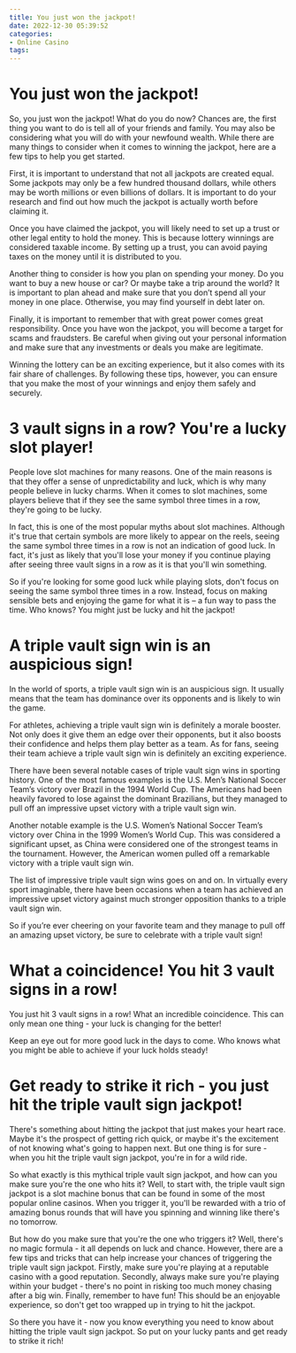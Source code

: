 ```yaml
---
title: You just won the jackpot!
date: 2022-12-30 05:39:52
categories:
- Online Casino
tags:
---
```



#  You just won the jackpot!

So, you just won the jackpot! What do you do now? Chances are, the first thing you want to do is tell all of your friends and family. You may also be considering what you will do with your newfound wealth. While there are many things to consider when it comes to winning the jackpot, here are a few tips to help you get started.

First, it is important to understand that not all jackpots are created equal. Some jackpots may only be a few hundred thousand dollars, while others may be worth millions or even billions of dollars. It is important to do your research and find out how much the jackpot is actually worth before claiming it.

Once you have claimed the jackpot, you will likely need to set up a trust or other legal entity to hold the money. This is because lottery winnings are considered taxable income. By setting up a trust, you can avoid paying taxes on the money until it is distributed to you.

Another thing to consider is how you plan on spending your money. Do you want to buy a new house or car? Or maybe take a trip around the world? It is important to plan ahead and make sure that you don’t spend all your money in one place. Otherwise, you may find yourself in debt later on.

Finally, it is important to remember that with great power comes great responsibility. Once you have won the jackpot, you will become a target for scams and fraudsters. Be careful when giving out your personal information and make sure that any investments or deals you make are legitimate.

Winning the lottery can be an exciting experience, but it also comes with its fair share of challenges. By following these tips, however, you can ensure that you make the most of your winnings and enjoy them safely and securely.

#  3 vault signs in a row? You're a lucky slot player!

People love slot machines for many reasons. One of the main reasons is that they offer a sense of unpredictability and luck, which is why many people believe in lucky charms. When it comes to slot machines, some players believe that if they see the same symbol three times in a row, they're going to be lucky.

In fact, this is one of the most popular myths about slot machines. Although it's true that certain symbols are more likely to appear on the reels, seeing the same symbol three times in a row is not an indication of good luck. In fact, it's just as likely that you'll lose your money if you continue playing after seeing three vault signs in a row as it is that you'll win something.

So if you're looking for some good luck while playing slots, don't focus on seeing the same symbol three times in a row. Instead, focus on making sensible bets and enjoying the game for what it is – a fun way to pass the time. Who knows? You might just be lucky and hit the jackpot!

#  A triple vault sign win is an auspicious sign!

In the world of sports, a triple vault sign win is an auspicious sign. It usually means that the team has dominance over its opponents and is likely to win the game.

For athletes, achieving a triple vault sign win is definitely a morale booster. Not only does it give them an edge over their opponents, but it also boosts their confidence and helps them play better as a team. As for fans, seeing their team achieve a triple vault sign win is definitely an exciting experience.

There have been several notable cases of triple vault sign wins in sporting history. One of the most famous examples is the U.S. Men’s National Soccer Team’s victory over Brazil in the 1994 World Cup. The Americans had been heavily favored to lose against the dominant Brazilians, but they managed to pull off an impressive upset victory with a triple vault sign win.

Another notable example is the U.S. Women’s National Soccer Team’s victory over China in the 1999 Women’s World Cup. This was considered a significant upset, as China were considered one of the strongest teams in the tournament. However, the American women pulled off a remarkable victory with a triple vault sign win.

The list of impressive triple vault sign wins goes on and on. In virtually every sport imaginable, there have been occasions when a team has achieved an impressive upset victory against much stronger opposition thanks to a triple vault sign win.

So if you’re ever cheering on your favorite team and they manage to pull off an amazing upset victory, be sure to celebrate with a triple vault sign!

#  What a coincidence! You hit 3 vault signs in a row!

You just hit 3 vault signs in a row! What an incredible coincidence. This can only mean one thing - your luck is changing for the better!

Keep an eye out for more good luck in the days to come. Who knows what you might be able to achieve if your luck holds steady!

#  Get ready to strike it rich - you just hit the triple vault sign jackpot!

There's something about hitting the jackpot that just makes your heart race. Maybe it's the prospect of getting rich quick, or maybe it's the excitement of not knowing what's going to happen next. But one thing is for sure - when you hit the triple vault sign jackpot, you're in for a wild ride.

So what exactly is this mythical triple vault sign jackpot, and how can you make sure you're the one who hits it? Well, to start with, the triple vault sign jackpot is a slot machine bonus that can be found in some of the most popular online casinos. When you trigger it, you'll be rewarded with a trio of amazing bonus rounds that will have you spinning and winning like there's no tomorrow.

But how do you make sure that you're the one who triggers it? Well, there's no magic formula - it all depends on luck and chance. However, there are a few tips and tricks that can help increase your chances of triggering the triple vault sign jackpot. Firstly, make sure you're playing at a reputable casino with a good reputation. Secondly, always make sure you're playing within your budget - there's no point in risking too much money chasing after a big win. Finally, remember to have fun! This should be an enjoyable experience, so don't get too wrapped up in trying to hit the jackpot.

So there you have it - now you know everything you need to know about hitting the triple vault sign jackpot. So put on your lucky pants and get ready to strike it rich!